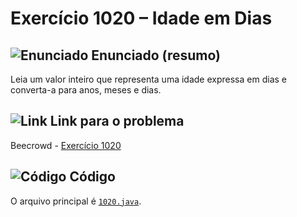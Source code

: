 # Exercício 1020 – Idade em Dias

## <img src="https://img.icons8.com/ios-glyphs/24/000000/book.png" alt="Enunciado" /> Enunciado (resumo)  
Leia um valor inteiro que representa uma idade expressa em dias e converta-a para anos, meses e dias.

## <img src="https://img.icons8.com/ios-glyphs/24/000000/link.png" alt="Link" /> Link para o problema  
Beecrowd - [Exercício 1020](https://www.beecrowd.com.br/judge/pt/problems/view/1020)

## <img src="https://img.icons8.com/ios-glyphs/24/000000/code.png" alt="Código" /> Código  
O arquivo principal é [`1020.java`](1020.java).
